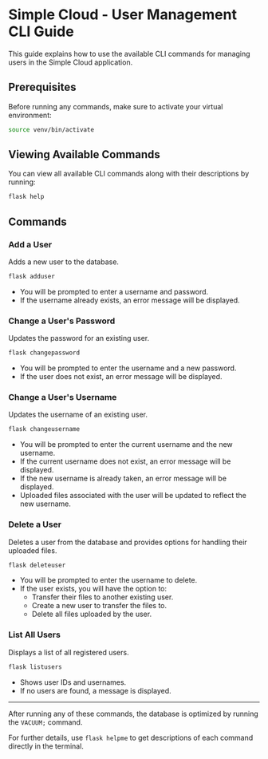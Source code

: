 # Simple Cloud - User Management CLI Guide

This guide explains how to use the available CLI commands for managing users in the Simple Cloud application.

## Prerequisites

Before running any commands, make sure to activate your virtual environment:

```sh
source venv/bin/activate
```

## Viewing Available Commands

You can view all available CLI commands along with their descriptions by running:

```sh
flask help
```

## Commands

### Add a User

Adds a new user to the database.

```sh
flask adduser
```

- You will be prompted to enter a username and password.
- If the username already exists, an error message will be displayed.

### Change a User's Password

Updates the password for an existing user.

```sh
flask changepassword
```

- You will be prompted to enter the username and a new password.
- If the user does not exist, an error message will be displayed.

### Change a User's Username

Updates the username of an existing user.

```sh
flask changeusername
```

- You will be prompted to enter the current username and the new username.
- If the current username does not exist, an error message will be displayed.
- If the new username is already taken, an error message will be displayed.
- Uploaded files associated with the user will be updated to reflect the new username.

### Delete a User

Deletes a user from the database and provides options for handling their uploaded files.

```sh
flask deleteuser
```

- You will be prompted to enter the username to delete.
- If the user exists, you will have the option to:
  - Transfer their files to another existing user.
  - Create a new user to transfer the files to.
  - Delete all files uploaded by the user.

### List All Users

Displays a list of all registered users.

```sh
flask listusers
```

- Shows user IDs and usernames.
- If no users are found, a message is displayed.

---

After running any of these commands, the database is optimized by running the `VACUUM;` command.

For further details, use `flask helpme` to get descriptions of each command directly in the terminal.

